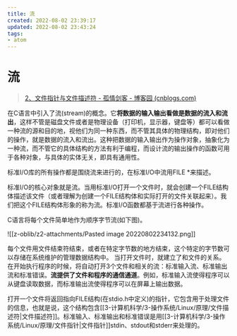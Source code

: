 ```yaml
---
title: 流
created: 2022-08-02 23:39:17
updated: 2022-08-02 23:43:24
tags: 
- atom
---
```

# 流

> [2、文件指针与文件描述符 - 孤情剑客 - 博客园 (cnblogs.com)](https://www.cnblogs.com/The-explosion/articles/12246297.html)

在C语言中引入了流(stream)的概念。它**将数据的输入输出看做是数据的流入和流出**，这样不管是磁盘文件或者是物理设备（打印机，显示器，键盘等）都可以看做一种流的源和目的地，视他们为同一种东西，而不管其具体的物理结构，即对他们的操作，就是数据的流入和流出。这种把数据的输入输出作为操作对象，抽象化为一种流，而不管它的具体结构的方法有利于编程，而设计流的输出操作的函数可用于各种对象，与具体的实体无关，即具有通用性。

标准I/O库的所有操作都是围绕流来进行的，在标准I/O中流用FILE *来描述。

标准I/O的核心对象就是流。当用标准I/O打开一个文件时，就会创建一个FILE结构体描述该文件（或者理解为创建一个FILE结构体和实际打开的文件关联起来）。我们把这个FILE结构体形象的称为流。标准I/O函数都基于流进行各种操作。

C语言将每个文件简单地作为顺序字节流(如下图)。

![[z-oblib/z2-attachments/Pasted image 20220802234132.png]]

每个文件用文件结束符结束，或者在特定字节数的地方结束，这个特定的字节数可以存储在系统维护的管理数据结构中。
当打开文件时，就建立了和文件的关系。在开始执行程序的时候，将自动打开3个文件和相关的流：标准输入流、标准输出流和标准错误。**流提供了文件和程序的通信通道**。例如，标准输入流使得程序可以从键盘读取数据，而标准输出流使得程序可以在屏幕上输出数据。

打开一个文件将返回指向FILE结构(在stdio.h中定义)的指针，它包含用于处理文件的信息，也就是说，这个结构包含[[3-计算机科学/3-操作系统/Linux/原理/文件描述符|文件描述符]]。标准输入、标准输出和标准错误是用[[3-计算机科学/3-操作系统/Linux/原理/文件指针|文件指针]]stdin、stdout和stderr来处理的。